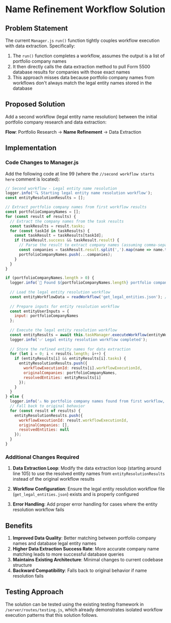 # Name Refinement Workflow Solution

## Problem Statement

The current `Manager.js` `run()` function tightly couples workflow execution with data extraction. Specifically:

1. The `run()` function completes a workflow, assumes the output is a list of portfolio company names
2. It then directly calls the data extraction method to pull Form 5500 database results for companies with those exact names
3. This approach misses data because portfolio company names from workflows don't always match the legal entity names stored in the database

## Proposed Solution

Add a second workflow (legal entity name resolution) between the initial portfolio company research and data extraction:

**Flow**: Portfolio Research → **Name Refinement** → Data Extraction

## Implementation

### Code Changes to Manager.js

Add the following code at line 99 (where the `//second workflow starts here` comment is located):

```javascript
// Second workflow - Legal entity name resolution
logger.info('🔍 Starting legal entity name resolution workflow');
const entityResolutionResults = [];

// Extract portfolio company names from first workflow results
const portfolioCompanyNames = [];
for (const result of results) {
  // Extract the company names from the task results
  const taskResults = result.tasks;
  for (const taskId in taskResults) {
    const taskResult = taskResults[taskId];
    if (taskResult.success && taskResult.result) {
      // Parse the result to extract company names (assuming comma-separated list)
      const companies = taskResult.result.split(',').map(name => name.trim()).filter(name => name);
      portfolioCompanyNames.push(...companies);
    }
  }
}

if (portfolioCompanyNames.length > 0) {
  logger.info(`🏢 Found ${portfolioCompanyNames.length} portfolio companies to resolve: ${portfolioCompanyNames.join(', ')}`);
  
  // Load the legal entity resolution workflow
  const entityWorkflowData = readWorkflow('get_legal_entities.json'); // or whatever your workflow filename is
  
  // Prepare inputs for entity resolution workflow
  const entityUserInputs = {
    input: portfolioCompanyNames
  };
  
  // Execute the legal entity resolution workflow
  const entityResults = await this.taskManager.executeWorkflow(entityWorkflowData, entityUserInputs);
  logger.info('✅ Legal entity resolution workflow completed');
  
  // Store the refined entity names for data extraction
  for (let i = 0; i < results.length; i++) {
    if (entityResults[i] && entityResults[i].tasks) {
      entityResolutionResults.push({
        workflowExecutionId: results[i].workflowExecutionId,
        originalCompanies: portfolioCompanyNames,
        resolvedEntities: entityResults[i]
      });
    }
  }
} else {
  logger.info('⚠️ No portfolio company names found from first workflow, skipping entity resolution');
  // Fall back to original behavior
  for (const result of results) {
    entityResolutionResults.push({
      workflowExecutionId: result.workflowExecutionId,
      originalCompanies: [],
      resolvedEntities: null
    });
  }
}
```

### Additional Changes Required

1. **Data Extraction Loop**: Modify the data extraction loop (starting around line 105) to use the resolved entity names from `entityResolutionResults` instead of the original workflow results

2. **Workflow Configuration**: Ensure the legal entity resolution workflow file (`get_legal_entities.json`) exists and is properly configured

3. **Error Handling**: Add proper error handling for cases where the entity resolution workflow fails

## Benefits

1. **Improved Data Quality**: Better matching between portfolio company names and database legal entity names
2. **Higher Data Extraction Success Rate**: More accurate company name matching leads to more successful database queries  
3. **Maintains Existing Architecture**: Minimal changes to current codebase structure
4. **Backward Compatibility**: Falls back to original behavior if name resolution fails

## Testing Approach

The solution can be tested using the existing testing framework in `/server/routes/testing.js`, which already demonstrates isolated workflow execution patterns that this solution follows.